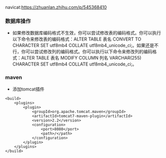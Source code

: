 navicat:https://zhuanlan.zhihu.com/p/545368410

### 数据库操作
- 如果修改数据库编码格式不生效，你可以尝试修改表的编码格式。你可以执行以下命令来修改表的编码格式：ALTER TABLE 表名 CONVERT TO CHARACTER SET utf8mb4 COLLATE utf8mb4_unicode_ci;。如果还是不行，你可以尝试修改列的编码格式。你可以执行以下命令来修改列的编码格式：ALTER TABLE 表名 MODIFY COLUMN 列名 VARCHAR(255) CHARACTER SET utf8mb4 COLLATE utf8mb4_unicode_ci;。

### maven
- 添加tomcat插件
```agsl
<build>
    <plugins>
        <plugin>
            <groupId>org.apache.tomcat.maven</groupId>
            <artifactId>tomcat7-maven-plugin</artifactId>
            <version>2.2</version>
            <configuration>
                <port>8080</port>
                <path>/</path>
            </configuration>
        </plugin>
    </plugins>
</build>
```